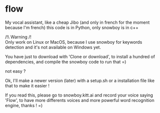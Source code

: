 # flow
My vocal assistant, like a cheap Jibo (and only in french for the moment because I'm french)
this code is in Python, only snowboy is in c++

/!\ Warning /!\
Only work on Linux or MacOS, because I use snowboy for keywords detection and it's not available on Windows yet.

You have just to download with 'Clone or download', to install a hundred of dependencies, and compile the snowboy code to run that =)

not easy ?

Ok, I'll make a newer version (later) with a setup.sh or a installation file like that to make it easier !

If you read this, please go to snowboy.kitt.ai and record your voice saying 'Flow', to have more differents voices and more powerful word recognition engine, thanks ! =)
